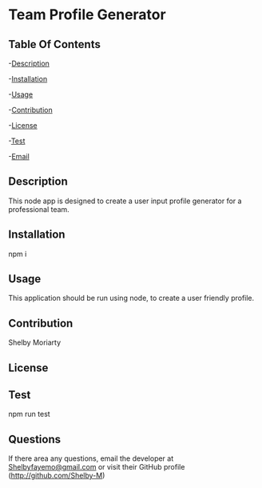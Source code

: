 # Team Profile Generator

## Table Of Contents

-[Description](#description)

-[Installation](#installation)

-[Usage](#usage)

-[Contribution](#contribution)

-[License](#license)

-[Test](#test)

-[Email](#Email)

## Description

This node app is designed to create a user input profile generator for a professional team.

## Installation

npm i

## Usage

This application should be run using node, to create a user friendly profile.

## Contribution

Shelby Moriarty

## License

## Test

npm run test

## Questions

If there area any questions, email the developer at
<Shelbyfayemo@gmail.com> or visit their GitHub profile
(http://github.com/Shelby-M)
